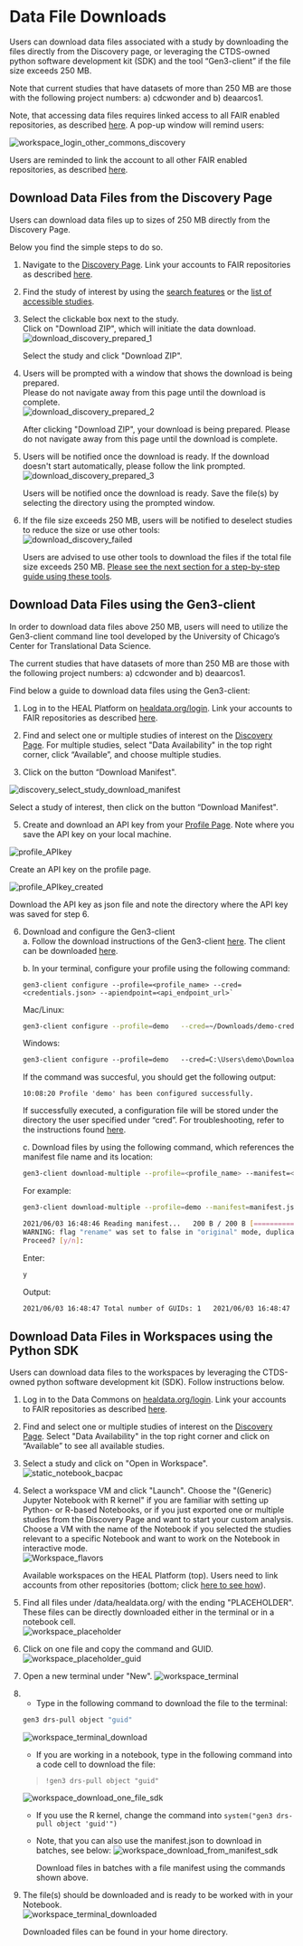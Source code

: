 <!-- ---
hide:
  - navigation
--- -->

# Data File Downloads

Users can download data files associated with a study by downloading the files directly from the Discovery page, or leveraging the CTDS-owned python software development kit (SDK) and the tool “Gen3-client” if the file size exceeds 250 MB.

Note that current studies that have datasets of more than 250 MB are those with the following project numbers: a) cdcwonder and b) deaarcos1.

Note, that accessing data files requires linked access to all FAIR enabled repositories, as described [here](#LinkingAccessTo). A pop-up window will remind users:

![workspace_login_other_commons_discovery](img/workspace_login_other_commons_discovery.png)

Users are reminded to link the account to all other FAIR enabled repositories, as described [here](#LinkingAccessTo).

## Download Data Files from the Discovery Page

Users can download data files up to sizes of 250 MB directly from the Discovery Page.  

Below you find the simple steps to do so.

1.  Navigate to the [Discovery Page](#Discovery). Link your accounts to FAIR repositories as described [here](#LinkingAccessTo).  
      
    
2.  Find the study of interest by using the [search features](#SearchFeatures) or the [list of accessible studies](#FindAvailableDatasets).  
      
    
3.  Select the clickable box next to the study.  
    Click on "Download ZIP", which will initiate the data download.  
    ![download_discovery_prepared_1](img/download_discovery_prepared_1.png)
    
    Select the study and click "Download ZIP".
    
      
    
4.  Users will be prompted with a window that shows the download is being prepared.  
    Please do not navigate away from this page until the download is complete.  
    ![download_discovery_prepared_2](img/download_discovery_prepared_2.png)
    
    After clicking "Download ZIP", your download is being prepared. Please do not navigate away from this page until the download is complete.
    
      
    
5.  Users will be notified once the download is ready. If the download doesn't start automatically, please follow the link prompted.  
    ![download_discovery_prepared_3](img/download_discovery_prepared_3.png)
    
    Users will be notified once the download is ready. Save the file(s) by selecting the directory using the prompted window.
    
      
    
6.  If the file size exceeds 250 MB, users will be notified to deselect studies to reduce the size or use other tools:  
    ![download_discovery_failed](img/download_discovery_failed.png)
    
    Users are advised to use other tools to download the files if the total file size exceeds 250 MB. [Please see the next section for a step-by-step guide using these tools](#DownloadFilesClientSDK).
    
      
    

## Download Data Files using the Gen3-client

In order to download data files above 250 MB, users will need to utilize the Gen3-client command line tool developed by the University of Chicago’s Center for Translational Data Science.

The current studies that have datasets of more than 250 MB are those with the following project numbers: a) cdcwonder and b) deaarcos1.

Find below a guide to download data files using the Gen3-client:

1.  Log in to the HEAL Platform on [healdata.org/login](https://healdata.org/login). Link your accounts to FAIR repositories as described [here](#LinkingAccessTo).  
      
    
2.  Find and select one or multiple studies of interest on the [Discovery Page](https://healdata.org/discovery). For multiple studies, select "Data Availability" in the top right corner, click “Available”, and choose multiple studies.
  
4.  Click on the button “Download Manifest".

![discovery_select_study_download_manifest](img/discovery_select_study_download_manifest.png)

Select a study of interest, then click on the button “Download Manifest".
     
5.  Create and download an API key from your [Profile Page](https://healdata.org/identity). Note where you save the API key on your local machine.  

![profile_APIkey](img/profile_APIkey.png)
    
Create an API key on the profile page.
    
      
      
![profile_APIkey_created](img/profile_APIkey_created.png)

Download the API key as json file and note the directory where the API key was saved for step 6.
    
      
      
    
6.  Download and configure the Gen3-client  
    a. Follow the download instructions of the Gen3-client [here](https://gen3.org/resources/user/gen3-client/#1-installation-instructions). The client can be downloaded [here](https://github.com/uc-cdis/cdis-data-client/releases/latest).  
      
    b. In your terminal, configure your profile using the following command:  
      
    ```shell
    gen3-client configure --profile=<profile_name> --cred=<credentials.json> --apiendpoint=<api_endpoint_url>`
    ```
   
    Mac/Linux:   
    
    ```bash
    gen3-client configure --profile=demo   --cred=~/Downloads/demo-credentials.json --apiendpoint=https://healdata.org/
    ```
    
    Windows:   
    
    ```ps
    gen3-client configure --profile=demo   --cred=C:\Users\demo\Downloads\demo-credentials.json --apiendpoint=https://healdata.org/
    ```
    
    If the command was succesful, you should get the following output:

    ```10:08:20 Profile 'demo' has been configured successfully. ```

    If successfully executed, a configuration file will be stored under the directory the user specified under “cred”. For troubleshooting, refer to the instructions found [here](https://gen3.org/resources/user/gen3-client/#2-configure-a-profile-with-credentials).  
      
    c. Download files by using the following command, which references the manifest file name and its location:  
      
    ```bash
    gen3-client download-multiple --profile=<profile_name> --manifest=<manifest_file> --download-path=<path_for_files>
    ```
    For example:
    ```bash
    gen3-client download-multiple --profile=demo --manifest=manifest.json --download-path=downloads
    ```
    
    
    ```bash 
    2021/06/03 16:48:46 Reading manifest...   200 B / 200 B [===================] 100.00% 0s  
    WARNING: flag "rename" was set to false in "original" mode, duplicated files under "downloads/" will be overwritten   
    Proceed? [y/n]:
    ```

    Enter:

    ```bash
    y
    ```
    
    
    Output:

    ```bash
    2021/06/03 16:48:47 Total number of GUIDs: 1   2021/06/03 16:48:47 Preparing file info for each file, please wait...   1 / 1 [============================================] 100.00% 0s   2021/06/03 16:48:47 File info prepared successfully   arcos_all_washpost.tsv.gz 6.41 GiB / 6.41 GiB [=======================================================] 100.00% 0s
    ```
  

## Download Data Files in Workspaces using the Python SDK

Users can download data files to the workspaces by leveraging the CTDS-owned python software development kit (SDK). Follow instructions below.

1.  Log in to the Data Commons on [healdata.org/login](https://healdata.org/login). Link your accounts to FAIR repositories as described [here](#LinkingAccessTo).  
      
    
2.  Find and select one or multiple studies of interest on the [Discovery Page](https://healdata.org/discovery). Select "Data Availability" in the top right corner and click on “Available” to see all available studies.  
      
    
3.  Select a study and click on "Open in Workspace".  
    ![static_notebook_bacpac](img/static_notebook_bacpac.png)  
      
    
4.  Select a workspace VM and click "Launch". Choose the "(Generic) Jupyter Notebook with R kernel" if you are familiar with setting up Python- or R-based Notebooks, or if you just exported one or multiple studies from the Discovery Page and want to start your custom analysis. Choose a VM with the name of the Notebook if you selected the studies relevant to a specific Notebook and want to work on the Notebook in interactive mode.  
    ![Workspace_flavors](img/workspace_flavors.png)
    
    Available workspaces on the HEAL Platform (top). Users need to link accounts from other repositories (bottom; click [here to see how](#LinkingAccessTo)).
    
      
      
    
5.  Find all files under /data/healdata.org/ with the ending "PLACEHOLDER". These files can be directly downloaded either in the terminal or in a notebook cell.  
    ![workspace_placeholder](img/workspace_placeholder.png)  
      
    
6.  Click on one file and copy the command and GUID.  
    ![workspace_placeholder_guid](img/workspace_placeholder_guid.png)  
      
    
7.  Open a new terminal under "New". ![workspace_terminal](img/workspace_terminal.png)  
      
    
8.  *   Type in the following command to download the file to the terminal:  
    ```bash
    gen3 drs-pull object "guid"
    ```
          
    ![workspace_terminal_download](img/workspace_terminal_download.png)  
          
        
    *   If you are working in a notebook, type in the following command into a code cell to download the file:  

    > `!gen3 drs-pull object "guid"`  
          
    ![workspace_download_one_file_sdk](img/workspace_download_one_file_sdk.png)  
          
        
    *  If you use the R kernel, change the command into `system("gen3 drs-pull object 'guid'")`  
          
        
    *   Note, that you can also use the manifest.json to download in batches, see below: ![workspace_download_from_manifest_sdk](img/workspace_download_from_manifest_sdk.png)
        
        Download files in batches with a file manifest using the commands shown above.
        
          
          
        
9.  The file(s) should be downloaded and is ready to be worked with in your Notebook.  
    ![workspace_terminal_downloaded](img/workspace_terminal_downloaded.png)
    
    Downloaded files can be found in your home directory.
